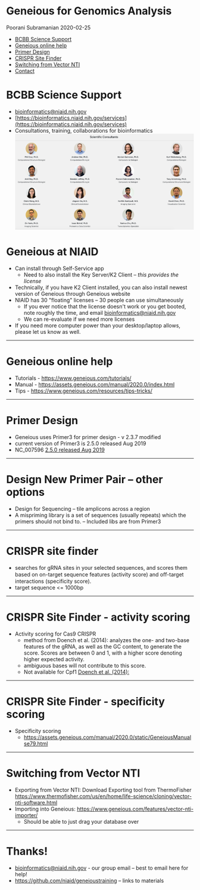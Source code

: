 Geneious for Genomics Analysis
================
Poorani Subramanian
2020-02-25

  - [BCBB Science Support](#bcbb-science-support)
  - [Geneious online help](#geneious-online-help)
  - [Primer Design](#primer-design)
  - [CRISPR Site Finder](#crispr-site-finder)
  - [Switching from Vector NTI](#switching-from-vector-nti)
  - [Contact](#thanks)

#  BCBB Science Support	 

  - <bioinformatics@niaid.nih.gov>
  - [https://bioinformatics.niaid.nih.gov/services](https://bioinformatics.niaid.nih.gov/services)
  - Consultations, training, collaborations for bioinformatics
    ![](assets/img/image9.png)


#  Geneious at NIAID 

- Can install through Self-Service app
	- Need to also install the Key Server/K2 Client – *this provides the license*
- Technically, if you have K2 Client installed, you can also install newest version of Geneious through Geneious website
- NIAID has 30 "floating" licenses – 30 people can use simultaneously
	- If you ever notice that the license doesn't work or you get booted, note roughly the time, and email [bioinformatics@niaid.nih.gov](mailto:bioinformatics@niaid.nih.gov)
	- We can re-evaluate if we need more licenses
- If you need more computer power than your desktop/laptop allows, please let us know as well.

---
#  Geneious online help 

  - Tutorials - <https://www.geneious.com/tutorials/>
  - Manual - <https://assets.geneious.com/manual/2020.0/index.html>
  - Tips - <https://www.geneious.com/resources/tips-tricks/>
    

---
#  Primer Design 

  - Geneious uses Primer3 for primer design - v 2.3.7 modified
  - current version of Primer3 is 2.5.0 released Aug 2019
  - NC_007596
[2.5.0 released Aug 2019](https://github.com/primer3-org/primer3/releases)

---
#  Design New Primer Pair – other options 

  - Design for Sequencing – tile amplicons across a region
  - A mispriming library is a set of sequences (usually repeats) which
    the primers should not bind to. – Included libs are from Primer3

---
#  CRISPR site finder 

  - searches for gRNA sites in your selected sequences, and scores them based on on-target sequence features (activity score) and oﬀ-target interactions (specificity score).
  - target sequence <= 1000bp

---
#  CRISPR Site Finder - activity scoring

  - Activity scoring for Cas9 CRISPR
      - method from Doench et al. (2014): analyzes the one- and two-base
        features of the gRNA, as well as the GC content, to generate the
        score. Scores are between 0 and 1, with a higher score denoting
        higher expected activity.
      - ambiguous bases will not contribute to this score.
      - Not available for Cpf1 [Doench et
        al. (2014):](https://www.ncbi.nlm.nih.gov/pmc/articles/PMC4262738/)

---
#  CRISPR Site Finder - specificity scoring

 - Specificity scoring
   - https://assets.geneious.com/manual/2020.0/static/GeneiousManualse79.html

---
#  Switching from Vector NTI 

  - Exporting from Vector NTI: Download Exporting tool from ThermoFisher
    <https://www.thermofisher.com/us/en/home/life-science/cloning/vector-nti-software.html>
  - Importing into Geneious:
    <https://www.geneious.com/features/vector-nti-importer/>
      - Should be able to just drag your database over

---
#  Thanks\! 

  - <bioinformatics@niaid.nih.gov> - our group email – best to email
    here for help\!
  - <https://github.com/niaid/geneioustraining> – links to materials

    
